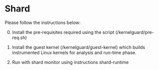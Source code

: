 # Shard

Please follow the instructions below:

0) Install the pre-requisites required using the 
   script (/kernelguard/pre-req.sh)

1) Install the guest kernel (/kernelguard/guest-kernel) which
   builds instrumented Linux kernels for analysis and run-time
   phase.

2) Run with shard monitor using instructions shard-runtime
